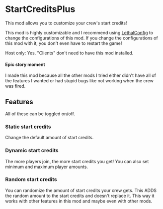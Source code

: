 # StartCreditsPlus
This mod allows you to customize your crew's start credits!

This mod is highly customizable and I recommend using [LethalConfig](https://thunderstore.io/c/lethal-company/p/AinaVT/LethalConfig/) to change the configurations of this mod. If you change the configurations of this mod with it, you don't even have to restart the game!

Host only: Yes. "Clients" don't need to have this mod installed.

#### Epic story moment
I made this mod because all the other mods I tried either didn't have all of the features I wanted or had stupid bugs like not working when the crew was fired.

## Features
All of these can be toggled on/off.

### Static start credits
Change the default amount of start credits.

### Dynamic start credits
The more players join, the more start credits you get!
You can also set minimum and maximum player amounts.

### Random start credits
You can randomize the amount of start credits your crew gets. This ADDS the random amount to the start credits and doesn't replace it. This way it works with other features in this mod and maybe even with other mods.